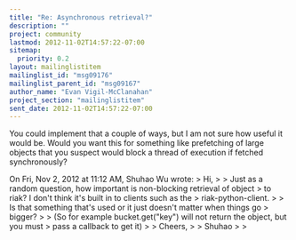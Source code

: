 ```yaml
---
title: "Re: Asynchronous retrieval?"
description: ""
project: community
lastmod: 2012-11-02T14:57:22-07:00
sitemap:
  priority: 0.2
layout: mailinglistitem
mailinglist_id: "msg09176"
mailinglist_parent_id: "msg09167"
author_name: "Evan Vigil-McClanahan"
project_section: "mailinglistitem"
sent_date: 2012-11-02T14:57:22-07:00
---
```



You could implement that a couple of ways, but I am not sure how
useful it would be. Would you want this for something like
prefetching of large objects that you suspect would block a thread of
execution if fetched synchronously?

On Fri, Nov 2, 2012 at 11:12 AM, Shuhao Wu  wrote:
&gt; Hi,
&gt;
&gt; Just as a random question, how important is non-blocking retrieval of object
&gt; to riak? I don't think it's built in to clients such as the
&gt; riak-python-client.
&gt;
&gt; Is that something that's used or it just doesn't matter when things go
&gt; bigger?
&gt;
&gt; (So for example bucket.get("key") will not return the object, but you must
&gt; pass a callback to get it)
&gt;
&gt; Cheers,
&gt;
&gt; Shuhao
&gt;
&gt;
